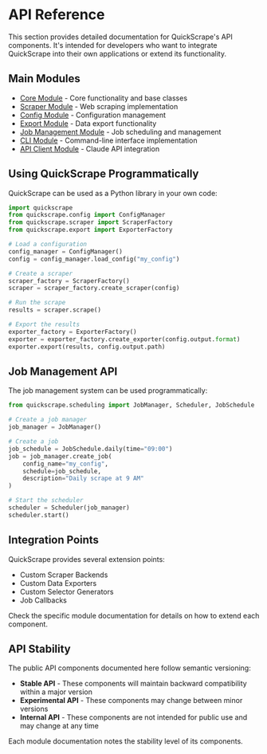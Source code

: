 # API Reference

This section provides detailed documentation for QuickScrape's API components. It's intended for developers who want to integrate QuickScrape into their own applications or extend its functionality.

## Main Modules

- [Core Module](core.md) - Core functionality and base classes
- [Scraper Module](scraper.md) - Web scraping implementation
- [Config Module](config.md) - Configuration management
- [Export Module](export.md) - Data export functionality
- [Job Management Module](job-management.md) - Job scheduling and management
- [CLI Module](cli.md) - Command-line interface implementation
- [API Client Module](api-client.md) - Claude API integration

## Using QuickScrape Programmatically

QuickScrape can be used as a Python library in your own code:

```python
import quickscrape
from quickscrape.config import ConfigManager
from quickscrape.scraper import ScraperFactory
from quickscrape.export import ExporterFactory

# Load a configuration
config_manager = ConfigManager()
config = config_manager.load_config("my_config")

# Create a scraper
scraper_factory = ScraperFactory()
scraper = scraper_factory.create_scraper(config)

# Run the scrape
results = scraper.scrape()

# Export the results
exporter_factory = ExporterFactory()
exporter = exporter_factory.create_exporter(config.output.format)
exporter.export(results, config.output.path)
```

## Job Management API

The job management system can be used programmatically:

```python
from quickscrape.scheduling import JobManager, Scheduler, JobSchedule

# Create a job manager
job_manager = JobManager()

# Create a job
job_schedule = JobSchedule.daily(time="09:00")
job = job_manager.create_job(
    config_name="my_config",
    schedule=job_schedule,
    description="Daily scrape at 9 AM"
)

# Start the scheduler
scheduler = Scheduler(job_manager)
scheduler.start()
```

## Integration Points

QuickScrape provides several extension points:

- Custom Scraper Backends
- Custom Data Exporters
- Custom Selector Generators
- Job Callbacks

Check the specific module documentation for details on how to extend each component.

## API Stability

The public API components documented here follow semantic versioning:

- **Stable API** - These components will maintain backward compatibility within a major version
- **Experimental API** - These components may change between minor versions
- **Internal API** - These components are not intended for public use and may change at any time

Each module documentation notes the stability level of its components. 
